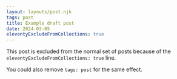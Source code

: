 ```yaml
---
layout: layouts/post.njk
tags: post
title: Example draft post
date: 2024-03-05
eleventyExcludeFromCollections: true
---
```


This post is excluded from the normal set of posts because of the `eleventyExcludeFromCollections: true` line.

You could also remove `tags: post` for the same effect.

